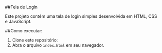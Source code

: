 ##Tela de Login

Este projeto contém uma tela de login simples desenvolvida em HTML, CSS e JavaScript.

##Como executar:

1. Clone este repositório: 
2. Abra o arquivo `index.html` em seu navegador.

